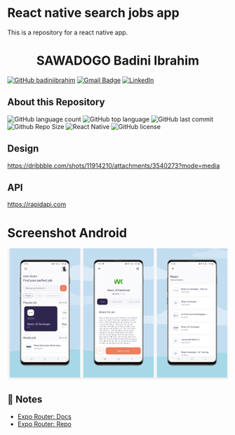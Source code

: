 # React native search jobs app
This is a repository for a react native app. 

<h1 align="center">
  SAWADOGO Badini Ibrahim
</h1>

[![GitHub badiniibrahim](https://img.shields.io/github/followers/badiniibrahim?label=follow&style=social)](https://github.com/badiniibrahim)
[![Gmail Badge](https://img.shields.io/badge/-sawadogo.badiniibrahim@gmail.com-c14438?style=flat-square&logo=Gmail&logoColor=white&link=sawadogo.badiniibrahim@gmail.com)](mailto:sawadogo.badiniibrahim@gmail.com)
[![LinkedIn](https://img.shields.io/badge/linkedin-%230077B5.svg?style=for-the-badge&logo=linkedin&logoColor=white)](https://www.linkedin.com/in/badini-ibrahim-s-306b119b/)

## About this Repository
![GitHub language count](https://img.shields.io/github/languages/count/badiniibrahim/react-native-search-jobs-app)
![GitHub top language](https://img.shields.io/github/languages/top/badiniibrahim/react-native-search-jobs-app)
![GitHub last commit](https://img.shields.io/github/last-commit/badiniibrahim/react-native-search-jobs-app)
![Github Repo Size](https://img.shields.io/github/repo-size/badiniibrahim/react-native-search-jobs-app)
![React Native](https://img.shields.io/badge/react_native-%2320232a.svg?style=for-the-badge&logo=react&logoColor=%2361DAFB)
<img src="https://img.shields.io/github/license/Yuberley/ChatGPT-App-React-Native-TypeScript?style&color=5D6D7E" alt="GitHub license" />

## Design
https://dribbble.com/shots/11914210/attachments/3540273?mode=media

## API
https://rapidapi.com

# Screenshot Android
![alt text](1.png)

## 📝 Notes

- [Expo Router: Docs](https://expo.github.io/router)
- [Expo Router: Repo](https://github.com/expo/router)
